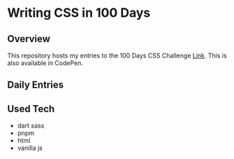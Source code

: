 # Writing CSS in 100 Days
## Overview
This repository hosts my entries to the 100 Days CSS Challenge [Link](https://100dayscss.com/). This is also available in CodePen.

## Daily Entries


## Used Tech
- dart sass
- pnpm
- html
- vanilla js